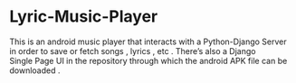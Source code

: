 Lyric-Music-Player
==================

This is an android music player that interacts with a Python-Django Server </br>
in order to save or fetch songs , lyrics , etc . There’s also a Django  </br>
Single Page UI in the repository through which the android APK file can be downloaded .  
